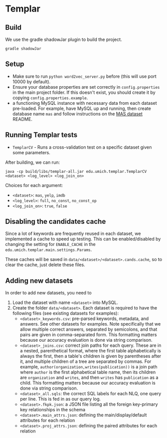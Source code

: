 # Templar

## Build

We use the gradle shadowJar plugin to build the project.
```
gradle shadowJar
```

## Setup

* Make sure to run `python word2vec_server.py` before (this will use port 10000 by default).
* Ensure your database properties are set correctly in `config.properties` in the main project folder. If this doesn't exist, you should create it by copying `config.properties.example`.
* a functioning MySQL instance with necessary data from each dataset pre-loaded. For example, have MySQL up and running, then create database name `mas` and follow instructions on the [MAS dataset](data/mas) README.

## Running Templar tests

* `TemplarCV` - Runs a cross-validation test on a specific dataset given some parameters.

After building, we can run:
```
java -cp build/libs/templar-all.jar edu.umich.templar.TemplarCV <dataset> <log_level> <log_join_on>
```

Choices for each argument:
* `<dataset>`: `mas`, `yelp`, `imdb`
* `<log_level>`: `full`, `no_const`, `no_const_op`
* `<log_join_on>`: `true`, `false`

## Disabling the candidates cache

Since a lot of keywords are frequently reused in each dataset, we implemented a cache to speed up testing. This can be enabled/disabled by changing the setting for `ENABLE_CACHE` in the `edu.umich.templar.main.settings.Params`.

These caches will be saved in `data/<dataset>/<dataset>.cands.cache`, so to clear the cache, just delete these files.

## Adding new datasets

In order to add new datasets, you need to

1. Load the dataset with name `<dataset>` into MySQL.
2. Create the folder `data/<dataset>`. Each dataset is required to have the following files (see existing datasets for examples):
    * `<dataset>_keywords.csv`: pre-parsed keywords, metadata, and answers. See other datasets for examples. Note specifically that we allow multiple correct answers, separated by semicolons, and that pairs are given in comma-separated form. This formatting matters because our accuracy evaluation is done via string comparison.
    * `<dataset>_joins.csv`: correct join paths for each query. These are in a nested, parenthetical format, where the first table alphabetically is always the first, then a table's children is given by parentheses after it, and multiple children of a tree are separated by commas. For example, `author(organization,writes(publication))` is a join path where `author` is the first alphabetical table name, then its children are `organization` and `writes`, and then `writes` has `publication` as a child. This formatting matters because our accuracy evaluation is done via string comparison.
    * `<dataset>_all.sqls`: the correct SQL labels for each NLQ, one query per line. This is fed in as our query log.
    * `<dataset>.fkpk.json`: a JSON file listing all the foreign key-primary key relationships in the schema
    * `<dataset>.main_attrs.json`: defining the main/display/default attributes for each relation
    * `<dataset>.proj_attrs.json`: defining the paired attributes for each relation




